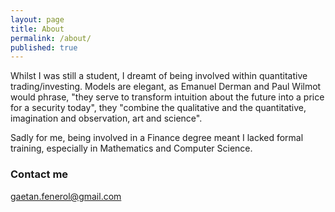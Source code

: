 ```yaml
---
layout: page
title: About
permalink: /about/
published: true
---
```


Whilst I was still a student, I dreamt of being involved within quantitative trading/investing. Models are elegant, as Emanuel Derman and Paul Wilmot would phrase, "they serve to transform intuition about the future into a price for a security today", they "combine the qualitative and the quantitative, imagination and observation, art and science".

Sadly for me, being involved in a Finance degree meant I lacked formal training, especially in Mathematics and Computer Science.


### Contact me

[gaetan.fenerol@gmail.com](mailto:gaetan.fenerol@gmail.com)
